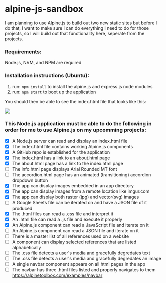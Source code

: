 # alpine-js-sandbox
I am planning to use Alpine.js to build out two new static sites but before I do that, I want to make sure I can do everything I need to do for those projects, so I will build out that functionality here, seperate from the projects.

### Requirements:

Node.js, NVM, and NPM are required

### Installation instructions (Ubuntu):

1. run: `npm install` to install the alpine.js and express.js node modules
2. run: `npm start` to boot up the application

You should then be able to see the index.html file that looks like this:

![](https://i.imgur.com/9MokhdS.jpg)

### This Node.js application must be able to do the following in order for me to use Alpine.js on my upcomming projects:

- [x] A Node.js server can read and display an index.html file
- [x] The index.html file contains working Alpine.js components
- [x] A GitHub repo is established for the application
- [x] The index.html has a link to an about.html page
- [x] The about.html page has a link to the index.html page
- [ ] The info.html page displays Arial Rounded MT font
- [ ] The accordion.html page has an animated (transitioning) accordion dropdown button
- [x] The app can display images embedded in an app directory
- [x] The app can display images from a remote location like imgur.com
- [x] The app can display both raster (jpg) and vector(svg) images
- [ ] A Google Sheets file can be iterated on and have a JSON file of it produced
- [x] The .html files can read a .css file and interpret it
- [x] An .html file can read a .js file and execute it properly
- [x] An Alpine.js component can read a JavaScript file and iterate on it
- [ ] An Alpine.js component can read a JSON file and iterate on it
- [ ] There is a master list of all references used on a website
- [ ] A component can display selected references that are listed alphabetically
- [ ] The .css file detects a user's media and gracefully degredates text
- [ ] The .css file detects a user's media and gracefully degredates an image
- [ ] A single navbar component appears on all html pages in the app
- [ ] The navbar has three .html files listed and properly navigates to them
https://alpinetoolbox.com/examples/navbar

